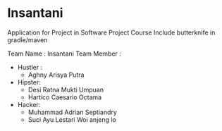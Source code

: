 # Insantani
Application for Project in Software Project Course
Include butterknife in gradle/maven

Team Name 	: Insantani
Team Member :
* Hustler :
  - Aghny Arisya Putra
* Hipster:
  - Desi Ratna Mukti Umpuan
  - Hartico Caesario Octama
* Hacker:
  - Muhammad Adrian Septiandry
  - Suci Ayu Lestari
Woi anjeng lo 